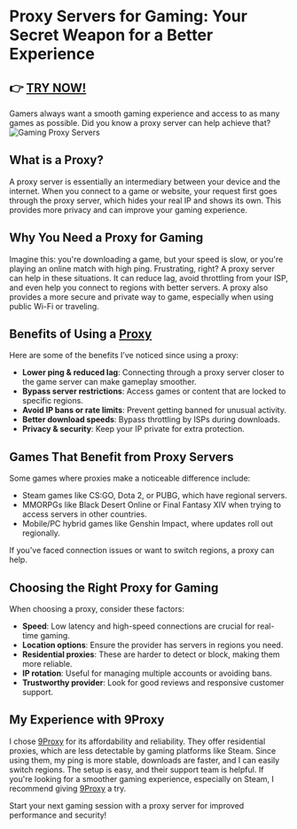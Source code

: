 # Proxy Servers for Gaming: Your Secret Weapon for a Better Experience  

## 👉 [TRY NOW!](https://9proxy.com/?utm_source=Web2.0&utm_medium=Github&utm_id=james2k4)

Gamers always want a smooth gaming experience and access to as many games as possible. Did you know a proxy server can help achieve that?
![Gaming Proxy Servers](https://affinco.com/wp-content/uploads/2024/10/Gaming-Proxy-Servers-For-PlayStation-1024x574.webp)

## What is a Proxy?  
A proxy server is essentially an intermediary between your device and the internet. When you connect to a game or website, your request first goes through the proxy server, which hides your real IP and shows its own. This provides more privacy and can improve your gaming experience.

## Why You Need a Proxy for Gaming  
Imagine this: you're downloading a game, but your speed is slow, or you're playing an online match with high ping. Frustrating, right? A proxy server can help in these situations. It can reduce lag, avoid throttling from your ISP, and even help you connect to regions with better servers. A proxy also provides a more secure and private way to game, especially when using public Wi-Fi or traveling.

## Benefits of Using a [Proxy](https://9proxy.com/?utm_source=Web2.0&utm_medium=Github&utm_id=james2k4)  
Here are some of the benefits I’ve noticed since using a proxy:
- **Lower ping & reduced lag**: Connecting through a proxy server closer to the game server can make gameplay smoother.
- **Bypass server restrictions**: Access games or content that are locked to specific regions.
- **Avoid IP bans or rate limits**: Prevent getting banned for unusual activity.
- **Better download speeds**: Bypass throttling by ISPs during downloads.
- **Privacy & security**: Keep your IP private for extra protection.

## Games That Benefit from Proxy Servers  
Some games where proxies make a noticeable difference include:
- Steam games like CS:GO, Dota 2, or PUBG, which have regional servers.
- MMORPGs like Black Desert Online or Final Fantasy XIV when trying to access servers in other countries.
- Mobile/PC hybrid games like Genshin Impact, where updates roll out regionally.

If you've faced connection issues or want to switch regions, a proxy can help.

## Choosing the Right Proxy for Gaming  
When choosing a proxy, consider these factors:
- **Speed**: Low latency and high-speed connections are crucial for real-time gaming.
- **Location options**: Ensure the provider has servers in regions you need.
- **Residential proxies**: These are harder to detect or block, making them more reliable.
- **IP rotation**: Useful for managing multiple accounts or avoiding bans.
- **Trustworthy provider**: Look for good reviews and responsive customer support.

## My Experience with 9Proxy  
I chose [9Proxy](https://9proxy.com/?utm_source=Web2.0&utm_medium=Github&utm_id=james2k4) for its affordability and reliability. They offer residential proxies, which are less detectable by gaming platforms like Steam. Since using them, my ping is more stable, downloads are faster, and I can easily switch regions. The setup is easy, and their support team is helpful. If you're looking for a smoother gaming experience, especially on Steam, I recommend giving [9Proxy](https://9proxy.com/?utm_source=Web2.0&utm_medium=Github&utm_id=james2k4) a try.  

Start your next gaming session with a proxy server for improved performance and security!

